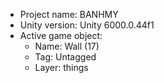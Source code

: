 <!-- UNITY CODE ASSIST INSTRUCTIONS START -->
- Project name: BANHMY
- Unity version: Unity 6000.0.44f1
- Active game object:
  - Name: Wall (17)
  - Tag: Untagged
  - Layer: things
<!-- UNITY CODE ASSIST INSTRUCTIONS END -->